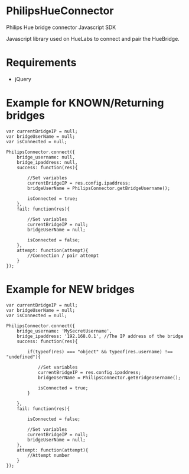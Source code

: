 # PhilipsHueConnector
Philips Hue bridge connector Javascript SDK

Javascript library used on HueLabs to connect and pair the HueBridge.

# Requirements
- jQuery

# Example for KNOWN/Returning bridges

    var currentBridgeIP = null;
    var bridgeUserName = null;
    var isConnected = null;
    
    PhilipsConnector.connect({
        bridge_username: null,
        bridge_ipaddress: null,
        success: function(res){
    
            //Set variables
            currentBridgeIP = res.config.ipaddress;
            bridgeUserName = PhilipsConnector.getBridgeUsername();                        
    
            isConnected = true;
        },
        fail: function(res){
    
            //Set variables
            currentBridgeIP = null;
            bridgeUserName = null;
            
            isConnected = false;
        },
        attempt: function(attempt){
            //Connection / pair attempt
        }
    });

# Example for NEW bridges

    var currentBridgeIP = null;
    var bridgeUserName = null;
    var isConnected = null;

    PhilipsConnector.connect({
        bridge_username: 'MySecretUsername',
        bridge_ipaddress: '192.168.0.1', //The IP address of the bridge
        success: function(res){
            
            if(typeof(res) === "object" && typeof(res.username) !== "undefined"){
            
                //Set variables
                currentBridgeIP = res.config.ipaddress;
                bridgeUserName = PhilipsConnector.getBridgeUsername();
                
                isConnected = true;
            }

        },
        fail: function(res){
        
            isConnected = false;

            //Set variables
            currentBridgeIP = null;
            bridgeUserName = null;
        },
        attempt: function(attempt){
            //Attempt number 
        }
    });
